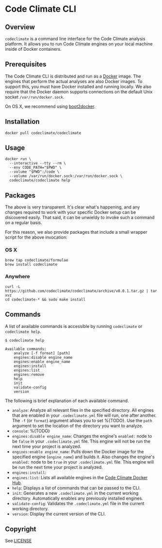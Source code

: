 # Code Climate CLI

## Overview

`codeclimate` is a command line interface for the Code Climate analysis
platform. It allows you to run Code Climate engines on your local machine inside
of Docker containers.

## Prerequisites

The Code Climate CLI is distributed and run as a
[Docker](https://www.docker.com) image. The engines that perform the actual
analyses are also Docker images. To support this, you must have Docker installed
and running locally. We also require that the Docker daemon supports connections
on the default Unix socket `/var/run/docker.sock`.

On OS X, we recommend using [boot2docker](http://boot2docker.io/).

## Installation

```console
docker pull codeclimate/codeclimate
```

## Usage

```console
docker run \
  --interactive --tty --rm \
  --env CODE_PATH="$PWD" \
  --volume "$PWD":/code \
  --volume /var/run/docker.sock:/var/run/docker.sock \
  codeclimate/codeclimate help
```

## Packages

The above is very transparent. It's clear what's happening, and any changes
required to work with your specific Docker setup can be discovered easily. That
said, it can be unwieldy to invoke such a command on a regular basis.

For this reason, we also provide packages that include a small wrapper script
for the above invocation:

### OS X

```console
brew tap codeclimate/formulae
brew install codeclimate
```

### Anywhere

```console
curl -L https://github.com/codeclimate/codeclimate/archive/v0.0.1.tar.gz | tar xvz
cd codeclimate-* && sudo make install
```

## Commands

A list of available commands is accessible by running `codeclimate` or
`codeclimate help`.

```console
$ codeclimate help

Available commands:
    analyze [-f format] [path]
    engines:disable engine_name
    engines:enable engine_name
    engines:install
    engines:list
    engines:remove
    help
    init
    validate-config
    version
```

The following is brief explanation of each available command.

* `analyze`: Analyze all relevant files in the specified directory. All engines that are enabled in your `.codeclimate.yml` file will run, one after another. The `-f` (or `format`) argument allows you to set %{TODO}. Use the `path` argument to set the location of the directory you want to analyze.
* `console`: %{TODO}
* `engines:disable engine_name`: Changes the engine's `enabled:` node to be `false` in your `.codeclimate.yml` file. This engine will not be run the next time your project is analyzed.
* `engines:enable engine_name`: Pulls down the Docker image for the specified engine (`engine_name`) and builds it. Also changes the engine's `enabled:` node to be `true` in your `.codeclimate.yml` file. This engine will be run the next time your project is analyzed.
* `engines:install`:
* `engines:list`: Lists all available engines in the [Code Climate Docker Hub](https://hub.docker.com/account/organizations/codeclimate/).
* `help`: Displays a list of commands that can be passed to the CLI.
* `init`: Generates a new `.codeclimate.yml` in the current working directory. Automatically enables any previously installed engines.
* `validate-config`: Validates the `.codeclimate.yml` file in the current working directory.
* `version`: Display the current version of the CLI.

## Copyright

See [LICENSE](LICENSE)
